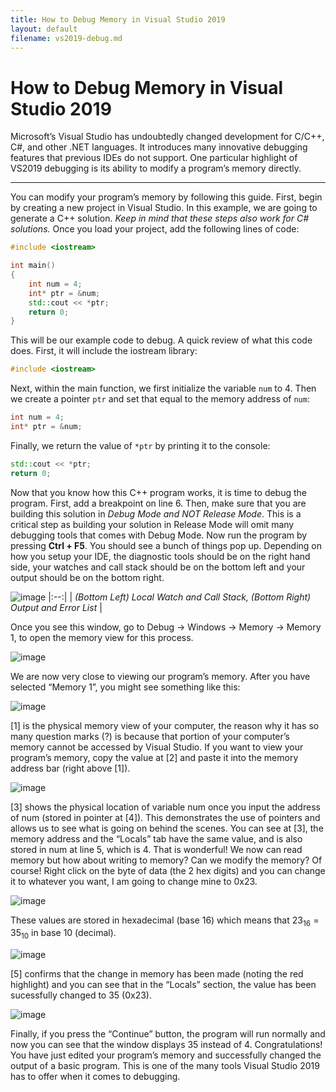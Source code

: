 ```yaml
---
title: How to Debug Memory in Visual Studio 2019
layout: default
filename: vs2019-debug.md
---
```


# How to Debug Memory in Visual Studio 2019

Microsoft’s Visual Studio has undoubtedly changed development for C/C++, C#, and other .NET languages. It introduces many innovative debugging features that previous IDEs do not support. One particular highlight of VS2019 debugging is its ability to modify a program’s memory directly.

---

You can modify your program’s memory by following this guide. First, begin by creating a new project in Visual Studio. In this example, we are going to generate a C++ solution. *Keep in mind that these steps also work for C# solutions.* Once you load your project, add the following lines of code:

```cpp
#include <iostream>

int main() 
{
    int num = 4;
    int* ptr = &num;
    std::cout << *ptr;
    return 0;
}
```

This will be our example code to debug. A quick review of what this code does. First, it will include the iostream library:

```cpp
#include <iostream>
```

Next, within the main function, we first initialize the variable `num` to 4. Then we create a pointer `ptr` and set that equal to the memory address of `num`:

```cpp
int num = 4;
int* ptr = &num;
```

Finally, we return the value of `*ptr` by printing it to the console:

```cpp
std::cout << *ptr;
return 0;
```

Now that you know how this C++ program works, it is time to debug the program. First, add a breakpoint on line 6. Then, make sure that you are building this solution in *Debug Mode and NOT Release Mode*. This is a critical step as building your solution in Release Mode will omit many debugging tools that comes with Debug Mode. Now run the program by pressing **Ctrl + F5**. You should see a bunch of things pop up. Depending on how you setup your IDE, the diagnostic tools should be on the right hand side, your watches and call stack should be on the bottom left and your output should be on the bottom right.

![image](https://user-images.githubusercontent.com/73851560/185765984-dc477813-6264-440a-8ea5-2c40d9c75afc.png)
|:--:| 
| *(Bottom Left) Local Watch and Call Stack, (Bottom Right) Output and Error List* |

Once you see this window, go to Debug → Windows → Memory → Memory 1, to open the memory view for this process.

![image](https://user-images.githubusercontent.com/73851560/185765998-564c1358-523b-47da-a669-12e5aff600f5.png)

We are now very close to viewing our program’s memory. After you have selected “Memory 1”, you might see something like this:

![image](https://user-images.githubusercontent.com/73851560/185766003-43831bc8-e06b-4f14-a19c-94c65f600492.png)

[1] is the physical memory view of your computer, the reason why it has so many question marks (?) is because that portion of your computer’s memory cannot be accessed by Visual Studio. If you want to view your program’s memory, copy the value at [2] and paste it into the memory address bar (right above [1]).

![image](https://user-images.githubusercontent.com/73851560/185766009-2cb6f100-3a18-4ccc-b892-314c9da7587a.png)

[3] shows the physical location of variable num once you input the address of num (stored in pointer at [4]). This demonstrates the use of pointers and allows us to see what is going on behind the scenes. You can see at [3], the memory address and the “Locals” tab have the same value, and is also stored in num at line 5, which is 4. That is wonderful! We now can read memory but how about writing to memory? Can we modify the memory? Of course! Right click on the byte of data (the 2 hex digits) and you can change it to whatever you want, I am going to change mine to 0x23.

![image](https://user-images.githubusercontent.com/73851560/185766018-e87efb2f-ab1a-42a1-903c-e96aa6ae78f9.png)

These values are stored in hexadecimal (base 16) which means that $23_{16} = 35_{10}$ in base 10 (decimal).

![image](https://user-images.githubusercontent.com/73851560/185766037-b748e025-ee3a-4132-a60b-c66cdb99f621.png)

[5] confirms that the change in memory has been made (noting the red highlight) and you can see that in the “Locals” section, the value has been sucessfully changed to 35 (0x23).

![image](https://user-images.githubusercontent.com/73851560/185766041-558dba9b-ad49-446b-8c33-f5da65d83ac6.png)

Finally, if you press the “Continue” button, the program will run normally and now you can see that the window displays 35 instead of 4. Congratulations! You have just edited your program’s memory and successfully changed the output of a basic program. This is one of the many tools Visual Studio 2019 has to offer when it comes to debugging.
